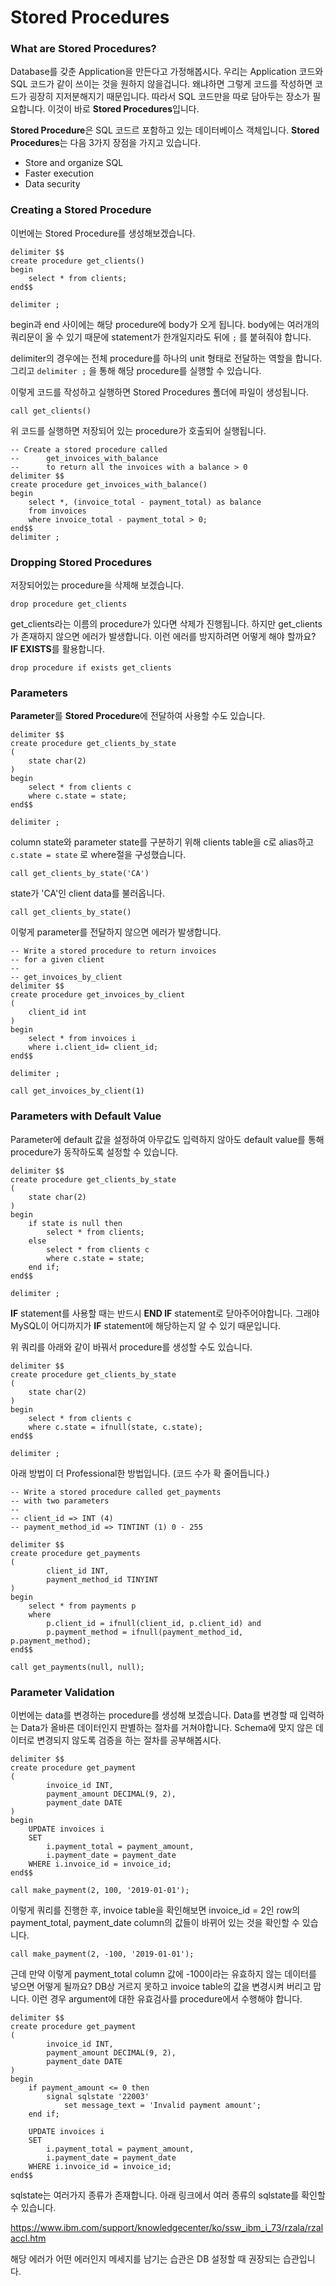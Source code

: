 # Stored Procedures

### What are Stored Procedures?

Database를 갖춘 Application을 만든다고 가정해봅시다. 우리는 Application 코드와 SQL 코드가 같이 쓰이는 것을 원하지 않을겁니다. 왜냐하면 그렇게 코드를 작성하면 코드가 굉장히 지저분해지기 때문입니다. 따라서 SQL 코드만을 따로 담아두는 장소가 필요합니다. 이것이 바로 **Stored Procedures**입니다.

**Stored Procedure**은 SQL 코드르 포함하고 있는 데이터베이스 객체입니다. **Stored Procedures**는 다음 3가지 장점을 가지고 있습니다.

- Store and organize SQL
- Faster execution
- Data security

### Creating a Stored Procedure

이번에는 Stored Procedure를 생성해보겠습니다.

```mysql
delimiter $$
create procedure get_clients()
begin
	select * from clients;
end$$

delimiter ;
```

begin과 end 사이에는 해당 procedure에 body가 오게 됩니다. body에는 여러개의 쿼리문이 올 수 있기 때문에 statement가 한개일지라도 뒤에 `;` 를 붙혀줘야 합니다.

delimiter의 경우에는 전체 procedure를 하나의 unit 형태로 전달하는 역할을 합니다. 그리고 `delimiter ;` 을 통해 해당 procedure를 실행할 수 있습니다. 

이렇게 코드를 작성하고 실행하면 Stored Procedures 폴더에 파일이 생성됩니다.

```mysql
call get_clients()
```

위 코드를 실행하면 저장되어 있는 procedure가 호출되어 실행됩니다.

```mysql
-- Create a stored procedure called
-- 		get_invoices_with_balance
-- 		to return all the invoices with a balance > 0
delimiter $$
create procedure get_invoices_with_balance()
begin
	select *, (invoice_total - payment_total) as balance
    from invoices
    where invoice_total - payment_total > 0;
end$$
delimiter ;
```

### Dropping Stored Procedures

저장되어있는 procedure을 삭제해 보겠습니다.

```mysql
drop procedure get_clients
```

get_clients라는 이름의 procedure가 있다면 삭제가 진행됩니다. 하지만 get_clients가 존재하지 않으면 에러가 발생합니다. 이런 에러를 방지하려면 어떻게 해야 할까요? **IF EXISTS**를 활용합니다.

```mysql
drop procedure if exists get_clients
```

### Parameters

**Parameter**를 **Stored Procedure**에 전달하여 사용할 수도 있습니다.

```mysql
delimiter $$
create procedure get_clients_by_state
(
	state char(2)
)
begin
	select * from clients c
	where c.state = state;
end$$

delimiter ;
```

column state와 parameter state를 구분하기 위해 clients table을 c로 alias하고 `c.state = state` 로 where절을 구성했습니다.

```mysql
call get_clients_by_state('CA')
```

state가 'CA'인 client data를 불러옵니다.

```mysql
call get_clients_by_state()
```

이렇게 parameter를 전달하지 않으면 에러가 발생합니다.

```mysql
-- Write a stored procedure to return invoices
-- for a given client
-- 
-- get_invoices_by_client
delimiter $$
create procedure get_invoices_by_client
(
	client_id int
)
begin
	select * from invoices i
    where i.client_id= client_id;
end$$

delimiter ;
```

```mysql
call get_invoices_by_client(1)
```

### Parameters with Default Value

Parameter에 default 값을 설정하여 아무값도 입력하지 않아도 default value를 통해 procedure가 동작하도록 설정할 수 있습니다.

```mysql
delimiter $$
create procedure get_clients_by_state
(
	state char(2)
)
begin
	if state is null then
		select * from clients;
	else
		select * from clients c
		where c.state = state;
	end if;
end$$

delimiter ;
```

**IF** statement를 사용할 때는 반드시 **END IF** statement로 닫아주어야합니다. 그래야 MySQL이 어디까지가 **IF** statement에 해당하는지 알 수 있기 때문입니다. 

위 쿼리를 아래와 같이 바꿔서 procedure를 생성할 수도 있습니다.

```mysql
delimiter $$
create procedure get_clients_by_state
(
	state char(2)
)
begin	
	select * from clients c
	where c.state = ifnull(state, c.state);
end$$

delimiter ;
```

아래 방법이 더 Professional한 방법입니다. (코드 수가 확 줄어듭니다.)

```mysql
-- Write a stored procedure called get_payments
-- with two parameters
-- 
-- client_id => INT (4)
-- payment_method_id => TINTINT (1) 0 - 255

delimiter $$
create procedure get_payments
(
		client_id INT, 
        payment_method_id TINYINT
)
begin
	select * from payments p
    where 
		p.client_id = ifnull(client_id, p.client_id) and
		p.payment_method = ifnull(payment_method_id, p.payment_method);
end$$
```

```mysql
call get_payments(null, null);
```

### Parameter Validation

이번에는 data를 변경하는 procedure를 생성해 보겠습니다. Data를 변경할 때 입력하는 Data가 올바른 데이터인지 판별하는 절차를 거쳐야합니다. Schema에 맞지 않은 데이터로 변경되지 않도록 검증을 하는 절차를 공부해봅시다. 

```mysql
delimiter $$
create procedure get_payment
(
		invoice_id INT,
    	payment_amount DECIMAL(9, 2),
    	payment_date DATE
)
begin
	UPDATE invoices i
	SET
		i.payment_total = payment_amount,
        i.payment_date = payment_date
	WHERE i.invoice_id = invoice_id;
end$$
```

```mysql
call make_payment(2, 100, '2019-01-01');
```

이렇게 쿼리를 진행한 후, invoice table을 확인해보면 invoice_id = 2인 row의 payment_total, payment_date column의 값들이 바뀌어 있는 것을 확인할 수 있습니다.

```mysql
call make_payment(2, -100, '2019-01-01');
```

근데 만약 이렇게 payment_total column 값에 -100이라는 유효하지 않는 데이터를 넣으면 어떻게 될까요? DB상 거르지 못하고 invoice table의 값을 변경시켜 버리고 맙니다. 이런 경우 argument에 대한 유효검사를 procedure에서 수행해야 합니다.

```mysql
delimiter $$
create procedure get_payment
(
		invoice_id INT,
    	payment_amount DECIMAL(9, 2),
    	payment_date DATE
)
begin
	if payment_amount <= 0 then
		signal sqlstate '22003'
			set message_text = 'Invalid payment amount';
	end if;
    
	UPDATE invoices i
	SET
		i.payment_total = payment_amount,
        i.payment_date = payment_date
	WHERE i.invoice_id = invoice_id;
end$$
```

sqlstate는 여러가지 종류가 존재합니다. 아래 링크에서 여러 종류의 sqlstate를 확인할 수 있습니다.

https://www.ibm.com/support/knowledgecenter/ko/ssw_ibm_i_73/rzala/rzalaccl.htm

해당 에러가 어떤 에러인지 메세지를 남기는 습관은 DB 설정할 때 권장되는 습관입니다.

